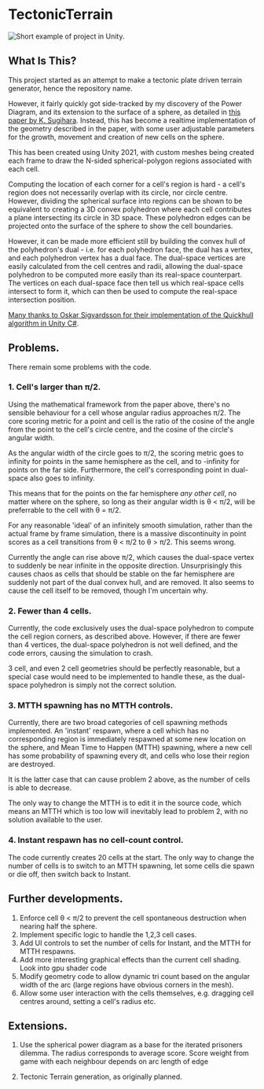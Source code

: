 # TectonicTerrain
![Short example of project in Unity.](Images/demo.gif)

## What Is This?
This project started as an attempt to make a tectonic plate driven terrain generator, hence the repository name.

However, it fairly quickly got side-tracked by my discovery of the Power Diagram, and its extension to the surface of a sphere, as detailed in [this paper by K. Sugihara](http://citeseerx.ist.psu.edu/viewdoc/download?doi=10.1.1.95.3444&rep=rep1&type=pdf).
Instead, this has become a realtime implementation of the geometry described in the paper, with some user adjustable parameters for the growth, movement and creation of new cells on the sphere.

This has been created using Unity 2021, with custom meshes being created each frame to draw the N-sided spherical-polygon regions associated with each cell.

Computing the location of each corner for a cell's region is hard - a cell's region does not necessarily overlap with its circle, nor circle centre. 
However, dividing the spherical surface into regions can be shown to be equivalent to creating a 3D convex polyhedron where each cell contributes a plane intersecting its circle in 3D space.
These polyhedron edges can be projected onto the surface of the sphere to show the cell boundaries.

However, it can be made more efficient still by building the convex hull of the polyhedron's dual - i.e. for each polyhedron face, the dual has a vertex, and each polyhedron vertex has a dual face.
The dual-space vertices are easily calculated from the cell centres and radii, allowing the dual-space polyhedron to be computed more easily than its real-space counterpart.
The vertices on each dual-space face then tell us which real-space cells intersect to form it, which can then be used to compute the real-space intersection position.

[Many thanks to Oskar Sigvardsson for their implementation of the Quickhull algorithm in Unity C#](https://github.com/OskarSigvardsson/unity-quickhull/blob/master/Scripts/ConvexHullCalculator.cs).

## Problems.
There remain some problems with the code.

### 1. Cell's larger than π/2.
Using the mathematical framework from the paper above, there's no sensible behaviour for a cell whose angular radius approaches π/2.
The core scoring metric for a point and cell is the ratio of the cosine of the angle from the point to the cell's circle centre, and the cosine of the circle's angular width.

As the angular width of the circle goes to π/2, the scoring metric goes to infinity for points in the same hemisphere as the cell, and to -infinity for points on the far side.
Furthermore, the cell's corresponding point in dual-space also goes to infinity.

This means that for the points on the far hemisphere *any other cell*, no matter where on the sphere, so long as their angular width is θ < π/2, will be preferrable to the cell with θ = π/2.

For any reasonable 'ideal' of an infinitely smooth simulation, rather than the actual frame by frame simulation, there is a massive discontinuity in point scores as a cell transitions from θ < π/2 to θ > π/2.
This seems wrong.

Currently the angle can rise above π/2, which causes the dual-space vertex to suddenly be near infinite in the opposite direction.
Unsurprisingly this causes chaos as cells that should be stable on the far hemisphere are suddenly not part of the dual convex hull, and are removed.
It also seems to cause the cell itself to be removed, though I'm uncertain why.

### 2. Fewer than 4 cells.
Currently, the code exclusively uses the dual-space polyhedron to compute the cell region corners, as described above.
However, if there are fewer than 4 vertices, the dual-space polyhedron is not well defined, and the code errors, causing the simulation to crash.

3 cell, and even 2 cell geometries should be perfectly reasonable, but a special case would need to be implemented to handle these, as the dual-space polyhedron is simply not the correct solution.

### 3. MTTH spawning has no MTTH controls.
Currently, there are two broad categories of cell spawning methods implemented.
An 'instant' respawn, where a cell which has no corresponding region is immediately respawned at some new location on the sphere, and Mean Time to Happen (MTTH) spawning, where a new cell has some probability of spawning every dt, and cells who lose their region are destroyed.

It is the latter case that can cause problem 2 above, as the number of cells is able to decrease.

The only way to change the MTTH is to edit it in the source code, which means an MTTH which is too low will inevitably lead to problem 2, with no solution available to the user.

### 4. Instant respawn has no cell-count control.
The code currently creates 20 cells at the start. 
The only way to change the number of cells is to switch to an MTTH spawning, let some cells die spawn or die off, then switch back to Instant.

## Further developments.

1. Enforce cell θ < π/2 to prevent the cell spontaneous destruction when nearing half the sphere.
2. Implement specific logic to handle the 1,2,3 cell cases.
3. Add UI controls to set the number of cells for Instant, and the MTTH for MTTH respawns.
4. Add more interesting graphical effects than the current cell shading. Look into gpu shader code
5. Modify geometry code to allow dynamic tri count based on the angular width of the arc (large regions have obvious corners in the mesh).
6. Allow some user interaction with the cells themselves, e.g. dragging cell centres around, setting a cell's radius etc.

## Extensions.

1. Use the spherical power diagram as a base for the iterated prisoners dilemma. The radius corresponds to average score. Score weight from game with each neighbour depends on arc length of edge 

2. Tectonic Terrain generation, as originally planned.

